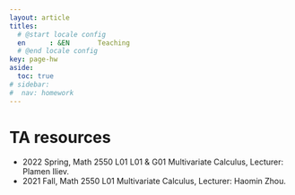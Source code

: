 ```yaml
---
layout: article
titles:
  # @start locale config
  en      : &EN       Teaching
  # @end locale config
key: page-hw
aside:
  toc: true
# sidebar: 
#  nav: homework
---
```


# TA resources

- 2022 Spring, Math 2550 L01 L01 & G01 Multivariate Calculus, Lecturer: Plamen Iliev.
- 2021 Fall, Math 2550 L01 Multivariate Calculus, Lecturer: Haomin Zhou.